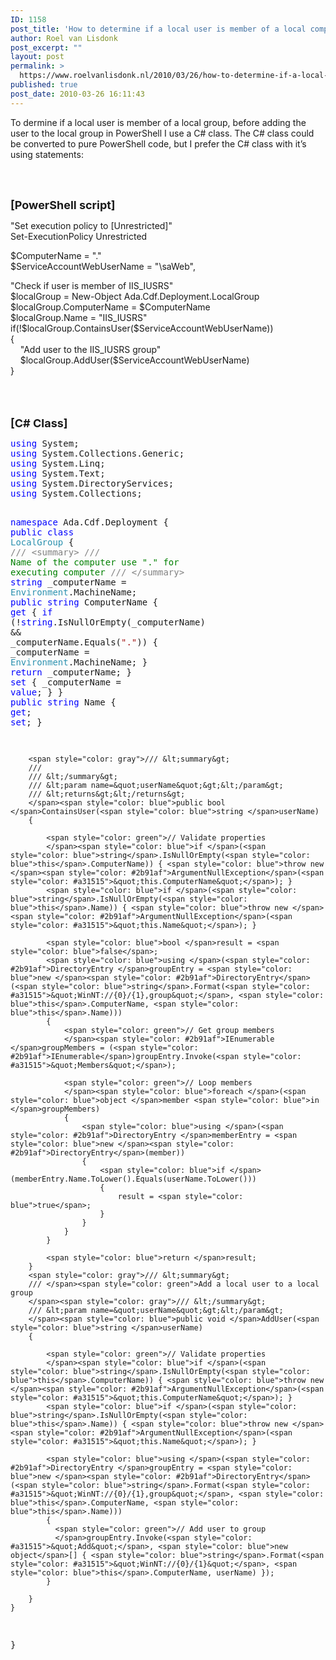 ```yaml
---
ID: 1158
post_title: 'How to determine if a local user is member of a local computer group before adding, with PowerShell and C#'
author: Roel van Lisdonk
post_excerpt: ""
layout: post
permalink: >
  https://www.roelvanlisdonk.nl/2010/03/26/how-to-determine-if-a-local-user-is-member-of-a-local-computer-group-with-powershell/
published: true
post_date: 2010-03-26 16:11:43
---
```

<p>To dermine if a local user is member of a local group, before adding the user to the local group in PowerShell I use a C# class. The C# class could be converted to pure PowerShell code, but I prefer the C# class with it’s using statements:   <br />    <br /></p>  <p>&#160;</p>  <p><font size="4"><strong>[PowerShell script]</strong></font>    <br /></p>  <p>&quot;Set execution policy to [Unrestricted]&quot;    <br />Set-ExecutionPolicy Unrestricted</p>  <p>$ComputerName = &quot;.&quot;   <br />$ServiceAccountWebUserName = &quot;\saWeb&quot;,</p>  <p>&quot;Check if user is member of IIS_IUSRS&quot;   <br />$localGroup = New-Object Ada.Cdf.Deployment.LocalGroup    <br />$localGroup.ComputerName = $ComputerName    <br />$localGroup.Name = &quot;IIS_IUSRS&quot;    <br />if(!$localGroup.ContainsUser($ServiceAccountWebUserName))    <br />{    <br />&#160;&#160;&#160; &quot;Add user to the IIS_IUSRS group&quot;    <br />&#160;&#160;&#160; $localGroup.AddUser($ServiceAccountWebUserName)    <br />}</p>  <p>   <br />    <br />    <br /><strong><font size="4">[C# Class]</font></strong></p>  <pre class="code"><span style="color: blue">using </span>System;
<span style="color: blue">using </span>System.Collections.Generic;
<span style="color: blue">using </span>System.Linq;
<span style="color: blue">using </span>System.Text;
<span style="color: blue">using </span>System.DirectoryServices;
<span style="color: blue">using </span>System.Collections;

<span style="color: blue">namespace </span>Ada.Cdf.Deployment
{
    <span style="color: blue">public class </span><span style="color: #2b91af">LocalGroup
    </span>{
        <span style="color: gray">/// &lt;summary&gt;
        /// </span><span style="color: green">Name of the computer use &quot;.&quot; for executing computer
        </span><span style="color: gray">/// &lt;/summary&gt;
        </span><span style="color: blue">string </span>_computerName = <span style="color: #2b91af">Environment</span>.MachineName;
        <span style="color: blue">public string </span>ComputerName 
        {
            <span style="color: blue">get
            </span>{
                <span style="color: blue">if </span>(!<span style="color: blue">string</span>.IsNullOrEmpty(_computerName) &amp;&amp; _computerName.Equals(<span style="color: #a31515">&quot;.&quot;</span>))
                {
                    _computerName = <span style="color: #2b91af">Environment</span>.MachineName;
                }
                <span style="color: blue">return </span>_computerName;
            }
            <span style="color: blue">set
            </span>{
                _computerName = <span style="color: blue">value</span>;
            }
        }
        <span style="color: blue">public string </span>Name { <span style="color: blue">get</span>; <span style="color: blue">set</span>; }

        <span style="color: gray">/// &lt;summary&gt;
        /// 
        /// &lt;/summary&gt;
        /// &lt;param name=&quot;userName&quot;&gt;&lt;/param&gt;
        /// &lt;returns&gt;&lt;/returns&gt;
        </span><span style="color: blue">public bool </span>ContainsUser(<span style="color: blue">string </span>userName)
        {

            <span style="color: green">// Validate properties
            </span><span style="color: blue">if </span>(<span style="color: blue">string</span>.IsNullOrEmpty(<span style="color: blue">this</span>.ComputerName)) { <span style="color: blue">throw new </span><span style="color: #2b91af">ArgumentNullException</span>(<span style="color: #a31515">&quot;this.ComputerName&quot;</span>); }
            <span style="color: blue">if </span>(<span style="color: blue">string</span>.IsNullOrEmpty(<span style="color: blue">this</span>.Name)) { <span style="color: blue">throw new </span><span style="color: #2b91af">ArgumentNullException</span>(<span style="color: #a31515">&quot;this.Name&quot;</span>); }

            <span style="color: blue">bool </span>result = <span style="color: blue">false</span>;
            <span style="color: blue">using </span>(<span style="color: #2b91af">DirectoryEntry </span>groupEntry = <span style="color: blue">new </span><span style="color: #2b91af">DirectoryEntry</span>(<span style="color: blue">string</span>.Format(<span style="color: #a31515">&quot;WinNT://{0}/{1},group&quot;</span>, <span style="color: blue">this</span>.ComputerName, <span style="color: blue">this</span>.Name)))
            {
                <span style="color: green">// Get group members
                </span><span style="color: #2b91af">IEnumerable </span>groupMembers = (<span style="color: #2b91af">IEnumerable</span>)groupEntry.Invoke(<span style="color: #a31515">&quot;Members&quot;</span>);

                <span style="color: green">// Loop members
                </span><span style="color: blue">foreach </span>(<span style="color: blue">object </span>member <span style="color: blue">in </span>groupMembers)
                {
                    <span style="color: blue">using </span>(<span style="color: #2b91af">DirectoryEntry </span>memberEntry = <span style="color: blue">new </span><span style="color: #2b91af">DirectoryEntry</span>(member))
                    {
                        <span style="color: blue">if </span>(memberEntry.Name.ToLower().Equals(userName.ToLower()))
                        {
                            result = <span style="color: blue">true</span>;
                        }
                    }
                }
            }

            <span style="color: blue">return </span>result;
        }
        <span style="color: gray">/// &lt;summary&gt;
        /// </span><span style="color: green">Add a local user to a local group
        </span><span style="color: gray">/// &lt;/summary&gt;
        /// &lt;param name=&quot;userName&quot;&gt;&lt;/param&gt;
        </span><span style="color: blue">public void </span>AddUser(<span style="color: blue">string </span>userName)
        {

            <span style="color: green">// Validate properties
            </span><span style="color: blue">if </span>(<span style="color: blue">string</span>.IsNullOrEmpty(<span style="color: blue">this</span>.ComputerName)) { <span style="color: blue">throw new </span><span style="color: #2b91af">ArgumentNullException</span>(<span style="color: #a31515">&quot;this.ComputerName&quot;</span>); }
            <span style="color: blue">if </span>(<span style="color: blue">string</span>.IsNullOrEmpty(<span style="color: blue">this</span>.Name)) { <span style="color: blue">throw new </span><span style="color: #2b91af">ArgumentNullException</span>(<span style="color: #a31515">&quot;this.Name&quot;</span>); }

            <span style="color: blue">using </span>(<span style="color: #2b91af">DirectoryEntry </span>groupEntry = <span style="color: blue">new </span><span style="color: #2b91af">DirectoryEntry</span>(<span style="color: blue">string</span>.Format(<span style="color: #a31515">&quot;WinNT://{0}/{1},group&quot;</span>, <span style="color: blue">this</span>.ComputerName, <span style="color: blue">this</span>.Name)))
            {
              <span style="color: green">// Add user to group
              </span>groupEntry.Invoke(<span style="color: #a31515">&quot;Add&quot;</span>, <span style="color: blue">new object</span>[] { <span style="color: blue">string</span>.Format(<span style="color: #a31515">&quot;WinNT://{0}/{1}&quot;</span>, <span style="color: blue">this</span>.ComputerName, userName) });
            }

        }
    }
}</pre>
<a href="http://11011.net/software/vspaste"></a>